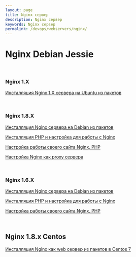 ```yaml
---
layout: page
title: Nginx сервер
description: Nginx сервер
keywords: Nginx сервер
permalink: /devops/webservers/nginx/
---
```


# Nginx Debian Jessie

<br/>

### Nginx 1.X

[Инсталляция Nginx 1.X сервера на Ubuntu из пакетов](/devops/webservers/nginx/1.x/ubuntu/installation/)

<br/>

### Nginx 1.8.X

[Инсталляция Nginx сервера на Debian из пакетов](/devops/webservers/nginx/1.8/debian/jessie/install/)

[Инсталляция PHP и настройка для работы с Nginx](/devops/webservers/nginx/1.8/debian/jessie/php/)

[Настройка работы своего сайта Nginx, PHP](/devops/webservers/nginx/1.8/debian/jessie/mysite/)

[Настройка Nginx как proxy сервера](/devops/webservers/nginx/1.8/debian/jessie/proxy/)

<br/>

### Nginx 1.6.X

[Инсталляция Nginx сервера на Debian из пакетов](/devops/webservers/nginx/1.6/debian/jessie/installation/)

[Инсталляция PHP и настройка для работы с Nginx](/devops/webservers/nginx/1.6/debian/jessie/php/)

[Настройка работы своего сайта Nginx, PHP](/devops/webservers/nginx/1.6/debian/jessie/mysite/)

<br/>

## Nginx 1.8.x Centos

[Инсталляция Nginx как web сервер из пакетов в Centos 7](/devops/webservers/nginx/1.8/centos/7/webserver/)
